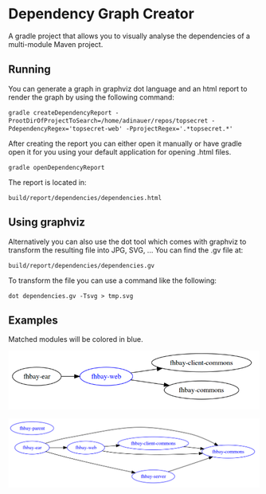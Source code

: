 Dependency Graph Creator
========================

A gradle project that allows you to visually analyse the dependencies of a multi-module Maven project.


Running
-------

You can generate a graph in graphviz dot language and an html report to render the graph by using the following command:

    gradle createDependencyReport -ProotDirOfProjectToSearch=/home/adinauer/repos/topsecret -PdependencyRegex='topsecret-web' -PprojectRegex='.*topsecret.*'


After creating the report you can either open it manually or have gradle open it for you using your default application for opening .html files.

    gradle openDependencyReport

The report is located in:

    build/report/dependencies/dependencies.html


Using graphviz
--------------

Alternatively you can also use the dot tool which comes with graphviz to transform the resulting file into JPG, SVG, ...
You can find the .gv file at:

    build/report/dependencies/dependencies.gv

To transform the file you can use a command like the following:

    dot dependencies.gv -Tsvg > tmp.svg


Examples
--------

Matched modules will be colored in blue.

![Alt text](/examples/matched_dependency.png)

![Alt text](/examples/all_project_dependencies.png)


